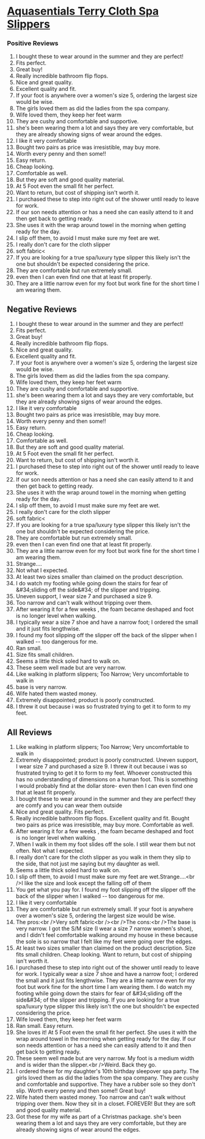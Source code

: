 # [Aquasentials Terry Cloth Spa Slippers](https://products.checkmycream.com/products/Aquasentials-Terry-Cloth-Spa-Slippers.html)

### Positive Reviews

<ol>
      <li>I bought these to wear around in the summer and they are perfect!</li>
      <li>Fits perfect.</li>
      <li>Great buy!</li>
      <li>Really incredible bathroom flip flops.</li>
      <li>Nice and great quality.</li>
      <li>Excellent quality and fit.</li>
      <li>If your foot is anywhere over a women&#x27;s size 5, ordering the largest size would be wise.</li>
      <li>The girls loved them as did the ladies from the spa company.  </li>
      <li>Wife loved them, they keep her feet warm</li>
      <li>They are cushy and comfortable and supportive.  </li>
      <li>she&#x27;s been wearing them a lot and says they are very comfortable, but they are already showing signs of wear around the edges.</li>
      <li>I like it very comfortable</li>
      <li>Bought two pairs as price was irresistible, may buy more.</li>
      <li>Worth every penny and then some!!</li>
      <li>Easy return.</li>
      <li>Cheap looking.  </li>
      <li>Comfortable as well.</li>
      <li>But they are soft and good quality material.</li>
      <li>At 5 Foot even the small fit her perfect.  </li>
      <li>Want to return, but cost of shipping isn&#x27;t worth it.</li>
      <li>I purchased these to step into right out of the shower until ready to leave for  work.  </li>
      <li>If our son needs attention or has a need she can easily attend to it and then get back to getting ready.</li>
      <li>She uses it with the wrap around towel in the morning when getting ready for the day.  </li>
      <li>I slip off them, to avoid I must make sure my feet are wet.</li>
      <li>I really don&#x27;t  care for the cloth slipper</li>
      <li>soft fabric&lt;</li>
      <li>If you are looking for a true spa/luxury type slipper this likely isn&#x27;t the one but shouldn&#x27;t be expected considering the price.</li>
      <li>They are comfortable but run extremely small.</li>
      <li>even then I can even find one that at least fit properly.</li>
      <li>They are a little narrow even for my foot but work fine for the short time I am wearing them.</li>
</ol>


<h2>Negative Reviews</h2>
<ol>
<li> I bought these to wear around in the summer and they are perfect!</li>
<li> Fits perfect.</li>
<li> Great buy!</li>
<li> Really incredible bathroom flip flops.</li>
<li> Nice and great quality.</li>
<li> Excellent quality and fit.</li>
<li> If your foot is anywhere over a women&#x27;s size 5, ordering the largest size would be wise.</li>
<li> The girls loved them as did the ladies from the spa company.  </li>
<li> Wife loved them, they keep her feet warm</li>
<li> They are cushy and comfortable and supportive.  </li>
<li> she&#x27;s been wearing them a lot and says they are very comfortable, but they are already showing signs of wear around the edges.</li>
<li> I like it very comfortable</li>
<li> Bought two pairs as price was irresistible, may buy more.</li>
<li> Worth every penny and then some!!</li>
<li> Easy return.</li>
<li> Cheap looking.  </li>
<li> Comfortable as well.</li>
<li> But they are soft and good quality material.</li>
<li> At 5 Foot even the small fit her perfect.  </li>
<li> Want to return, but cost of shipping isn&#x27;t worth it.</li>
<li> I purchased these to step into right out of the shower until ready to leave for  work.  </li>
<li> If our son needs attention or has a need she can easily attend to it and then get back to getting ready.</li>
<li> She uses it with the wrap around towel in the morning when getting ready for the day.  </li>
<li> I slip off them, to avoid I must make sure my feet are wet.</li>
<li> I really don&#x27;t  care for the cloth slipper</li>
<li> soft fabric&lt;</li>
<li> If you are looking for a true spa/luxury type slipper this likely isn&#x27;t the one but shouldn&#x27;t be expected considering the price.</li>
<li> They are comfortable but run extremely small.</li>
<li> even then I can even find one that at least fit properly.</li>
<li> They are a little narrow even for my foot but work fine for the short time I am wearing them.</li>
<li> Strange....</li>
<li> Not what I expected.</li>
<li> At least two sizes smaller than claimed on the product description.</li>
<li> I do watch my footing while going down the stairs for fear of &amp;#34;sliding off the side&amp;#34; of the slipper and tripping.</li>
<li> Uneven support, I wear size 7 and purchased a size 9.</li>
<li> Too narrow and can&#x27;t walk without tripping over them.</li>
<li> After wearing it for a few weeks , the foam became deshaped and foot is no longer level when walking.</li>
<li> I typically wear a size 7 shoe and have a narrow foot; I ordered the small and it just fits lengthwise.  </li>
<li> I found my foot slipping off the slipper off the back of the slipper when I walked -- too dangerous for me.</li>
<li> Ran small.</li>
<li> Size fits small children.</li>
<li> Seems a little thick soled hard to walk on.</li>
<li> These seem well made but are very narrow.</li>
<li> Like walking in platform slippers; Too Narrow; Very uncomfortable to walk in</li>
<li> base is very narrow.  </li>
<li> Wife hated them wasted money.</li>
<li> Extremely disappointed; product is poorly constructed.</li>
<li> I threw it out because i was so frustrated trying to get it to form to my feet.</li>
</ol>

<h2>All Reviews</h2>

<ol>
    <li> Like walking in platform slippers; Too Narrow; Very uncomfortable to walk in</li>
    <li> Extremely disappointed; product is poorly constructed. Uneven support, I wear size 7 and purchased a size 9. I threw it out because i was so frustrated trying to get it to form to my feet. Whoever constructed this has no understanding of dimensions on a human foot. This is something I would probably find at the dollar store- even then I can even find one that at least fit properly.</li>
    <li> I bought these to wear around in the summer and they are perfect! they are comfy and you can wear them outside</li>
    <li> Nice and great quality. Fits perfect.</li>
    <li> Really incredible bathroom flip flops. Excellent quality and fit. Bought two pairs as price was irresistible, may buy more. Comfortable as well.</li>
    <li> After wearing it for a few weeks , the foam became deshaped and foot is no longer level when walking.</li>
    <li> When I walk in them my foot slides off the sole.  I still wear them but not often.  Not what I expected.</li>
    <li> I really don&#x27;t  care for the cloth slipper as you walk in them they slip to the side, that not just me saying but my daughter as well.</li>
    <li> Seems a little thick soled hard to walk on.</li>
    <li> I slip off them, to avoid I must make sure my feet are wet.Strange....&lt;br /&gt;I like the size and look except the falling off of them</li>
    <li> You get what you pay for.  I found my foot slipping off the slipper off the back of the slipper when I walked -- too dangerous for me.</li>
    <li> I like it very comfortable</li>
    <li> They are comfortable but run extremely small. If your foot is anywhere over a women&#x27;s size 5, ordering the largest size would be wise.</li>
    <li> The pros:&lt;br /&gt;Very soft fabric&lt;br /&gt;&lt;br /&gt;The cons:&lt;br /&gt;The base is very narrow.  I got the S/M size (I wear a size 7 narrow women&#x27;s shoe), and I didn&#x27;t feel comfortable walking around my house in these because the sole is so narrow that I felt like my feet were going over the edges.</li>
    <li> At least two sizes smaller than claimed on the product description. Size fits small children. Cheap looking.  Want to return, but cost of shipping isn&#x27;t worth it.</li>
    <li> I purchased these to step into right out of the shower until ready to leave for  work.  I typically wear a size 7 shoe and have a narrow foot; I ordered the small and it just fits lengthwise.  They are a little narrow even for my foot but work fine for the short time I am wearing them. I do watch my footing while going down the stairs for fear of &amp;#34;sliding off the side&amp;#34; of the slipper and tripping. If you are looking for a true spa/luxury type slipper this likely isn&#x27;t the one but shouldn&#x27;t be expected considering the price.</li>
    <li> Wife loved them, they keep her feet warm</li>
    <li> Ran small. Easy return.</li>
    <li> She loves it! At 5 Foot even the small fit her perfect.  She uses it with the wrap around towel in the morning when getting ready for the day.  If our son needs attention or has a need she can easily attend to it and then get back to getting ready.</li>
    <li> These seem well made but are very narrow. My foot is a medium width and is wider than the slipper.&lt;br /&gt;Weird. Back they go.</li>
    <li> I ordered these for my daughter&#x27;s 10th birthday sleepover spa party. The girls loved them as did the ladies from the spa company.  They are cushy and comfortable and supportive.  They have a rubber sole so they don&#x27;t slip.  Worth every penny and then some!! Great buy!</li>
    <li> Wife hated them wasted money. Too narrow and can&#x27;t walk without tripping over them. Now they sit in a closet. FOREVER! But they are soft and good quality material.</li>
    <li> Got these for my wife as part of a Christmas package. she&#x27;s been wearing them a lot and says they are very comfortable, but they are already showing signs of wear around the edges.</li>
</ol>




